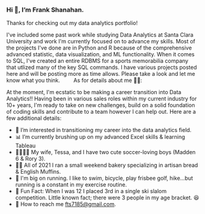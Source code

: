 ### Hi :wave:, I’m Frank Shanahan.

Thanks for checking out my data analytics portfolio! 

I've included some past work while studying Data Analytics at Santa Clara University and work I'm currently focused on to advance my skills. Most of the projects I've done are in Python and R because of the comprehensive advanced statistic, data visualization, and ML functionality. When it comes to SQL, I've created an entire RDBMS for a sports memorabilia company that utlized many of the key SQL commands. I have various projects posted here and will be posting more as time allows. Please take a look and let me know what you think.
       
As for details about me :raising_hand_man:: 

At the moment, I'm ecstatic to be making a career transition into Data Analytics!! Having been in various sales roles within my current industry for 10+ years, I'm ready to take on new challenges, build on a solid foundation of coding skills and contribute to a team however I can help out. Here are a few additional details:

- :eyes: I’m interested in transitioning my career into the data analytics field.
- :bar_chart: I’m currently brushing up on my advanced Excel skills & learning Tableau
- :family_man_woman_boy_boy: My wife, Tessa, and I have two cute soccer-loving boys (Madden 6 & Rory 3). 
- :man_cook: All of 2021 I ran a small weekend bakery specializing in artisan bread & English Muffins.
- :runner: I'm big on running. I like to swim, bicycle, play frisbee golf, hike...but running is a constant in my exercise routine. 
- :rofl: Fun Fact: When I was 12 I placed 3rd in a single ski slalom competition. Little known fact; there were 3 people in my age bracket. :laughing: 
- :envelope_with_arrow: How to reach me fts7185@gmail.com. 
